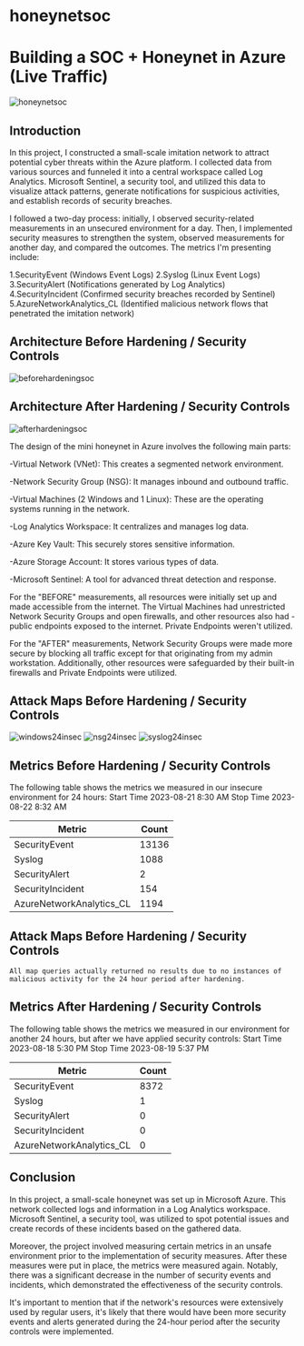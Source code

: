 # honeynetsoc
# Building a SOC + Honeynet in Azure (Live Traffic)
![honeynetsoc](https://github.com/mar7inb/honeynetsoc/assets/90795866/c5078a2a-3a54-4f65-b242-09bf538fe54d)


## Introduction

In this project, I constructed a small-scale imitation network to attract potential cyber threats within the Azure platform. I collected data from various sources and funneled it into a central workspace called Log Analytics. Microsoft Sentinel, a security tool, and utilized this data to visualize attack patterns, generate notifications for suspicious activities, and establish records of security breaches.

I followed a two-day process: initially, I observed security-related measurements in an unsecured environment for a day. Then, I implemented security measures to strengthen the system, observed measurements for another day, and compared the outcomes. The metrics I'm presenting include:

1.SecurityEvent (Windows Event Logs)
2.Syslog (Linux Event Logs)
3.SecurityAlert (Notifications generated by Log Analytics)
4.SecurityIncident (Confirmed security breaches recorded by Sentinel)
5.AzureNetworkAnalytics_CL (Identified malicious network flows that penetrated the imitation network)

## Architecture Before Hardening / Security Controls
![beforehardeningsoc](https://github.com/mar7inb/honeynetsoc/assets/90795866/8c7069cd-aeb4-4460-adca-fe0ec81b85eb)


## Architecture After Hardening / Security Controls
![afterhardeningsoc](https://github.com/mar7inb/honeynetsoc/assets/90795866/5616acd9-0eac-4e08-8cd4-9ab8ffd07702)


The design of the mini honeynet in Azure involves the following main parts:

-Virtual Network (VNet): This creates a segmented network environment.

-Network Security Group (NSG): It manages inbound and outbound traffic.

-Virtual Machines (2 Windows and 1 Linux): These are the operating systems running in the network.

-Log Analytics Workspace: It centralizes and manages log data.

-Azure Key Vault: This securely stores sensitive information.

-Azure Storage Account: It stores various types of data.

-Microsoft Sentinel: A tool for advanced threat detection and response.

For the "BEFORE" measurements, all resources were initially set up and made accessible from the internet. The Virtual Machines had unrestricted Network Security Groups and open firewalls, and other resources also had -public endpoints exposed to the internet. Private Endpoints weren't utilized.

For the "AFTER" measurements, Network Security Groups were made more secure by blocking all traffic except for that originating from my admin workstation. Additionally, other resources were safeguarded by their built-in firewalls and Private Endpoints were utilized.

## Attack Maps Before Hardening / Security Controls
![windows24insec](https://github.com/mar7inb/honeynetsoc/assets/90795866/951d8285-cb99-4414-9df4-2eca726ce551)
![nsg24insec](https://github.com/mar7inb/honeynetsoc/assets/90795866/01ccbe82-cccc-44a3-837e-8f72fd80dc5b)
![syslog24insec](https://github.com/mar7inb/honeynetsoc/assets/90795866/7a48098f-f650-441c-bfd0-2d13ff87991d)




## Metrics Before Hardening / Security Controls

The following table shows the metrics we measured in our insecure environment for 24 hours:
Start Time 2023-08-21 8:30 AM
Stop Time 2023-08-22 8:32 AM

| Metric                   | Count
| ------------------------ | -----
| SecurityEvent            | 13136
| Syslog                   | 1088
| SecurityAlert            | 2
| SecurityIncident         | 154
| AzureNetworkAnalytics_CL | 1194

## Attack Maps Before Hardening / Security Controls

```All map queries actually returned no results due to no instances of malicious activity for the 24 hour period after hardening.```

## Metrics After Hardening / Security Controls

The following table shows the metrics we measured in our environment for another 24 hours, but after we have applied security controls:
Start Time 2023-08-18 5:30 PM
Stop Time	2023-08-19 5:37 PM

| Metric                   | Count
| ------------------------ | -----
| SecurityEvent            | 8372
| Syslog                   | 1
| SecurityAlert            | 0
| SecurityIncident         | 0
| AzureNetworkAnalytics_CL | 0

## Conclusion

In this project, a small-scale honeynet was set up in Microsoft Azure. This network collected logs and information in a Log Analytics workspace. Microsoft Sentinel, a security tool, was utilized to spot potential issues and create records of these incidents based on the gathered data.

Moreover, the project involved measuring certain metrics in an unsafe environment prior to the implementation of security measures. After these measures were put in place, the metrics were measured again. Notably, there was a significant decrease in the number of security events and incidents, which demonstrated the effectiveness of the security controls.

It's important to mention that if the network's resources were extensively used by regular users, it's likely that there would have been more security events and alerts generated during the 24-hour period after the security controls were implemented.
